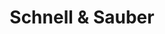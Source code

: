 ---
title: "Schnell & Sauber"
url: /berlin/schnell-und-sauber-oranienburger-strasse/
shop: Wäscherei
---